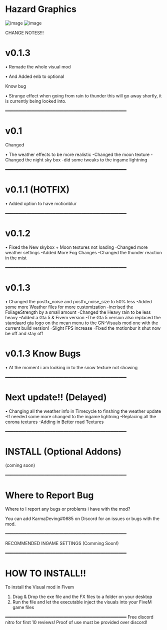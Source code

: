 # Hazard Graphics

![image](https://i.imgur.com/Cf1iHr4.jpg)
![image](https://user-images.githubusercontent.com/100494834/155898460-d903046b-1d7e-4279-bfe2-960629080860.png)


CHANGE NOTES!!!

# v0.1.3
• Remade the whole visual mod

• And Added enb to optional

Know bug

• Strange effect when going from rain to thunder this will go away shortly, it is currently being looked into. 

━━━━━━━━━━━━━━━━━━━━━━━━━━━━━━━━━━━━━━━━━━━━━━

# v0.1
Changed

• The weather effects to be more realistic -Changed the moon texture -Changed the night sky box -did some tweaks to the ingame lightning

━━━━━━━━━━━━━━━━━━━━━━━━━━━━━━━━━━━━━━━━━━━━━━

# v0.1.1 (HOTFIX)
• Added option to have motionblur

━━━━━━━━━━━━━━━━━━━━━━━━━━━━━━━━━━━━━━━━━━━━━━

# v0.1.2
• Fixed the New skybox + Moon textures not loading -Changed more weather settings -Added More Fog Changes -Changed the thunder reaction in the mist

━━━━━━━━━━━━━━━━━━━━━━━━━━━━━━━━━━━━━━━━━━━━━━

# v0.1.3
• Changed the postfx_noise and postfx_noise_size to 50% less -Added some more Weather files for more customization -incrised the FoliageStrength by a small amount -Changed the Heavy rain to be less heavy -Added a Gta 5 & Fivem version -The Gta 5 version also replaced the standaard gta logo on the mean menu to the GN-Visuals mod one with the current build version! -Slight FPS increase -Fixed the motionbur it shut now be off and stay off

# v0.1.3 Know Bugs
• At the moment i am looking in to the snow texture not showing

━━━━━━━━━━━━━━━━━━━━━━━━━━━━━━━━━━━━━━━━━━━━━━

# Next update!! (Delayed)

• Changing all the weather info in Timecycle to finshing the weather update -If needed some more changed to the ingame lightning -Replacing all the corona textures -Adding in Better road Textures

━━━━━━━━━━━━━━━━━━━━━━━━━━━━━━━━━━━━━━━━━━━━━━


# INSTALL (Optional Addons)
(coming soon)

━━━━━━━━━━━━━━━━━━━━━━━━━━━━━━━━━━━━━━━━━━━━━━

# Where to Report Bug
Where to I report any bugs or problems i have with the mod?

You can add KarmaDeving#0685 on Discord for an issues or bugs with the mod.

━━━━━━━━━━━━━━━━━━━━━━━━━━━━━━━━━━━━━━━━━━━━━━ 

RECOMMENDED INGAME SETTINGS (Comming Soon!)


━━━━━━━━━━━━━━━━━━━━━━━━━━━━━━━━━━━━━━━━━━━━━━

# HOW TO INSTALL!!
To install the Visual mod in Fivem

1. Drag & Drop the exe file and the FX files to a folder on your desktop
2. Run the file and let the executable inject the visuals into your FiveM game files

━━━━━━━━━━━━━━━━━━━━━━━━━━━━━━━━━━━━━━━━━━━━━━
Free discord nitro for first 10 reviews!
Proof of use must be provided over discord!
